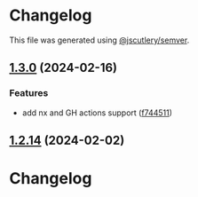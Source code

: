 # Changelog

This file was generated using [@jscutlery/semver](https://github.com/jscutlery/semver).

## [1.3.0](https://github.com/RedHatInsights/javascript-clients/compare/@redhat-cloud-services/policies-client-1.2.13...@redhat-cloud-services/policies-client-1.3.0) (2024-02-16)


### Features

* add nx and GH actions support ([f744511](https://github.com/RedHatInsights/javascript-clients/commit/f744511308bf530dd53724792939e133c8d7cf22))

## [1.2.14](https://github.com/RedHatInsights/javascript-clients/compare/@redhat-cloud-services/policies-client-1.2.13...@redhat-cloud-services/policies-client-1.2.14) (2024-02-02)

# Changelog